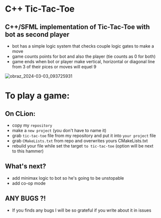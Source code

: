 # C++ Tic-Tac-Toe
## C++/SFML implementation of Tic-Tac-Toe with bot as second player
* bot has a simple logic system that checks couple logic gates to make a move
* game counts points for bot and also the player (tie counts as 0 for both)
* game ends when bot or player make vertical, horizontal or diagonal line from 3 of their pices or moves will equel 9

![obraz_2024-03-03_093725931](https://github.com/c0wie/Tic-Tac-Toe/assets/134772524/176c3e41-413f-4f97-8ddb-e37e5c311bef)

# To play a game:
## On CLion:
* copy my `repository`
* make a `new project` (you don't have to name it)
* grab `tic-tac-toe` file from my repository and put it into `your project` file
* grab `CMakeLists.txt` from repo and overwrites yours CMakeLists.txt
* rebuild your file while set the target `to tic-tac-toe` (option will be next to this hammer)

## What's next?
* add minimax logic to bot so he's going to be unstopable
* add co-op mode
## ANY BUGS ?!
* If you finds any bugs I will be so grateful if you write about it in issues
  
